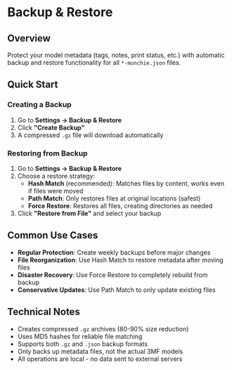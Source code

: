 # Backup & Restore

## Overview

Protect your model metadata (tags, notes, print status, etc.) with automatic backup and restore functionality for all `*-munchie.json` files.

## Quick Start

### Creating a Backup
1. Go to **Settings → Backup & Restore**
2. Click **"Create Backup"**
3. A compressed `.gz` file will download automatically

### Restoring from Backup
1. Go to **Settings → Backup & Restore**
2. Choose a restore strategy:
   - **Hash Match** (recommended): Matches files by content, works even if files were moved
   - **Path Match**: Only restores files at original locations (safest)
   - **Force Restore**: Restores all files, creating directories as needed
3. Click **"Restore from File"** and select your backup

## Common Use Cases

- **Regular Protection**: Create weekly backups before major changes
- **File Reorganization**: Use Hash Match to restore metadata after moving files
- **Disaster Recovery**: Use Force Restore to completely rebuild from backup
- **Conservative Updates**: Use Path Match to only update existing files

## Technical Notes

- Creates compressed `.gz` archives (80-90% size reduction)
- Uses MD5 hashes for reliable file matching
- Supports both `.gz` and `.json` backup formats
- Only backs up metadata files, not the actual 3MF models
- All operations are local - no data sent to external servers
